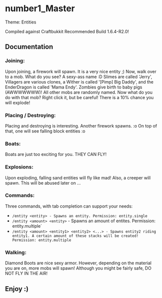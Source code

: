 number1_Master
==============
Theme: Entities

Compiled against Craftbukkit Recommended Build 1.6.4-R2.0!

Documentation
-------------

### Joining:
Upon joining, a firework will spawn. It is a very nice entity ;) Now, walk over to a mob. What do you see? A sexy-ass name :D
Slimes are called 'Jerry', Villagers are various clones, a Wither is called '[Pimp] Big Daddy', and the EnderDragon is called 'Mama Endy'.
Zombies give birth to baby pigs (AWWWWWWW)! All other mobs are randomly named. Now what do you do with that mob?
Right click it, but be careful! There is a 10% chance you will explode!

### Placing / Destroying:
Placing and destroying is interesting. Another firework spawns. :o On top of that, one will see falling block entities :o

### Boats:
Boats are just too exciting for you. THEY CAN FLY!

### Explosions:
Upon exploding, falling sand entities will fly like mad! Also, a creeper will spawn. This will be abused later on ...

### Commands:
Three commands, with tab completion can support your needs:
* `/entity <entity> - Spawns an entity. Permission: entity.single`
* `/entity <amount> <entity>` - Spawns an amount of entites. Permission: entity.multiple`
* `/entity <amount> <entity1> <entity2> <...> - Spawns entity2 riding entity1. A certain amount of these stacks will be created! Permission: entity.multiple`

### Walking:
Diamond Boots are nice sexy armor. However, depending on the material you are on, more mobs will spawn!
Although you might be fairly safe, DO NOT FLY IN THE AIR!

Enjoy :)
--------
